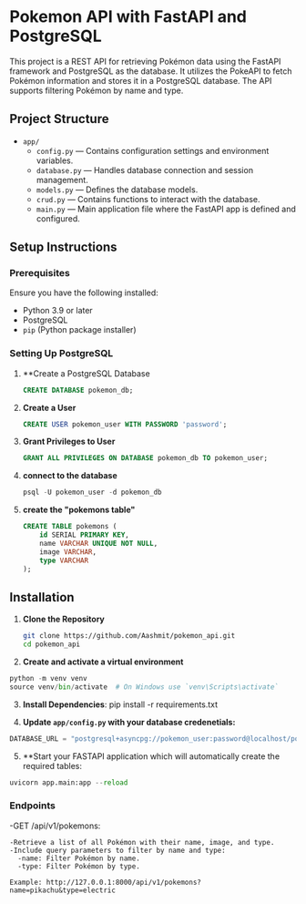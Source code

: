 # Pokemon API with FastAPI and PostgreSQL

This project is a REST API for retrieving Pokémon data using the FastAPI framework and PostgreSQL as the database. It utilizes the PokeAPI to fetch Pokémon information and stores it in a PostgreSQL database. The API supports filtering Pokémon by name and type.

## Project Structure

- `app/`
  - `config.py` — Contains configuration settings and environment variables.
  - `database.py` — Handles database connection and session management.
  - `models.py` — Defines the database models.
  - `crud.py` — Contains functions to interact with the database.
  - `main.py` — Main application file where the FastAPI app is defined and configured.

## Setup Instructions

### Prerequisites

Ensure you have the following installed:

- Python 3.9 or later
- PostgreSQL
- `pip` (Python package installer)

### Setting Up PostgreSQL

1. **Create a PostgreSQL Database

   ```sql
   CREATE DATABASE pokemon_db;
   ```
2. **Create a User**

   ```sql
   CREATE USER pokemon_user WITH PASSWORD 'password';
   ```
3. **Grant Privileges to User**

   ```sql
   GRANT ALL PRIVILEGES ON DATABASE pokemon_db TO pokemon_user;
   ```
4. **connect to the database**

   ```sql
   psql -U pokemon_user -d pokemon_db
   ```
5. **create the "pokemons table"**

   ```sql
   CREATE TABLE pokemons (
       id SERIAL PRIMARY KEY,
       name VARCHAR UNIQUE NOT NULL,
       image VARCHAR,
       type VARCHAR
   );
   ```
## Installation

1. **Clone the Repository**

   ```bash
   git clone https://github.com/Aashmit/pokemon_api.git
   cd pokemon_api
   ```
2. **Create and activate a virtual environment**
```python
python -m venv venv
source venv/bin/activate  # On Windows use `venv\Scripts\activate`
```

3. **Install Dependencies**:
pip install -r requirements.txt

4. **Update `app/config.py` with your database credenetials:**
```python
DATABASE_URL = "postgresql+asyncpg://pokemon_user:password@localhost/pokemon_db"
```
5. **Start your FASTAPI application which will automatically create the required tables:
```python
uvicorn app.main:app --reload
```
### Endpoints

-GET /api/v1/pokemons:

    -Retrieve a list of all Pokémon with their name, image, and type.
    -Include query parameters to filter by name and type:
      -name: Filter Pokémon by name.
      -type: Filter Pokémon by type.
      
    Example: http://127.0.0.1:8000/api/v1/pokemons?name=pikachu&type=electric

